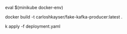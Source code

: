 

eval $(minikube docker-env)

docker build -t carloshkayser/fake-kafka-producer:latest .

k apply -f deployment.yaml
